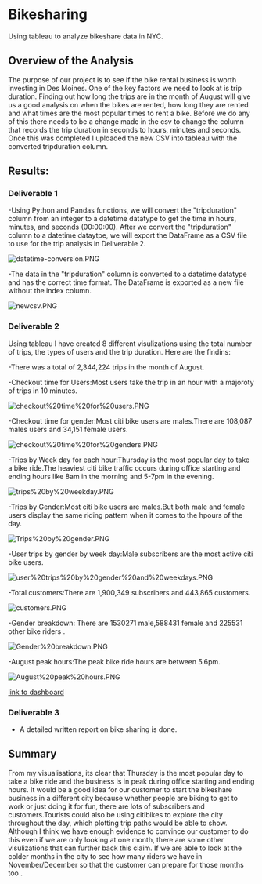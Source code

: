 # Bikesharing

Using tableau to analyze bikeshare data in NYC.

## Overview of the Analysis

The purpose of our project is to see if the bike rental business is worth investing in Des Moines. One of the key factors we need to look at is trip duration. Finding out how long the trips
are in the month of August will give us a good analysis on when the bikes are rented, how long they are rented and what times are the most 
popular times to rent a bike. Before we do any of this there needs to be a change made in the csv to change the column that records the trip duration in seconds to hours, minutes and 
seconds. Once this was completed I uploaded the new CSV into tableau with the converted tripduration column.

## Results:

### Deliverable 1

-Using Python and Pandas functions, we will convert the "tripduration" column from an integer to a datetime datatype to get the time in hours, minutes, and seconds (00:00:00). 
After we convert the "tripduration" column to a datetime dataytpe, we will export the DataFrame as a CSV file to use for the trip analysis in Deliverable 2.

![datetime-conversion.PNG](https://github.com/Praveeja-Sasidharan-Suni/bikesharing/blob/main/images/datetime-conversion.PNG?raw=true)

-The data in the "tripduration" column is converted to a datetime datatype and has the correct time format.
The DataFrame is exported as a new file without the index column. 

![newcsv.PNG](https://github.com/Praveeja-Sasidharan-Suni/bikesharing/blob/main/images/newcsv.PNG?raw=true)

### Deliverable 2

Using tableau I have created 8 different visulizations using the total number of trips, the types of users and the trip duration. Here are the findins:

-There was a total of 2,344,224 trips in the month of August.

-Checkout time for Users:Most users take the trip in an hour with a majoroty of trips in 10 minutes.

![checkout%20time%20for%20users.PNG](https://github.com/Praveeja-Sasidharan-Suni/bikesharing/blob/main/images/checkout%20time%20for%20users.PNG?raw=true)

-Checkout time for gender:Most citi bike users are males.There are 108,087 males users and 34,151 female users.

![checkout%20time%20for%20genders.PNG](https://github.com/Praveeja-Sasidharan-Suni/bikesharing/blob/main/images/checkout%20time%20for%20genders.PNG?raw=true)


-Trips by Week day for each hour:Thursday is the most popular day to take a bike ride.The heaviest citi bike traffic occurs during office starting and ending hours like 8am in the 
morning and 5-7pm in the evening.

![trips%20by%20weekday.PNG](https://github.com/Praveeja-Sasidharan-Suni/bikesharing/blob/main/images/trips%20by%20weekday.PNG?raw=true)


-Trips by Gender:Most citi bike users are males.But both male and female users display the same riding pattern when it comes to the hpours of the day.

![Trips%20by%20gender.PNG](https://github.com/Praveeja-Sasidharan-Suni/bikesharing/blob/main/images/Trips%20by%20gender.PNG?raw=true)

-User trips by gender by week day:Male subscribers are the most active citi bike users.

![user%20trips%20by%20gender%20and%20weekdays.PNG](https://github.com/Praveeja-Sasidharan-Suni/bikesharing/blob/main/images/user%20trips%20by%20gender%20and%20weekdays.PNG?raw=true)

-Total customers:There are 1,900,349 subscribers and 443,865 customers. 

![customers.PNG](https://github.com/Praveeja-Sasidharan-Suni/bikesharing/blob/main/images/customers.PNG?raw=true)
 
-Gender breakdown: There are 1530271 male,588431 female and 225531 other bike riders .

![Gender%20breakdown.PNG](https://github.com/Praveeja-Sasidharan-Suni/bikesharing/blob/main/images/Gender%20breakdown.PNG?raw=true)

-August peak hours:The peak bike ride hours are between 5.6pm.

![August%20peak%20hours.PNG](https://github.com/Praveeja-Sasidharan-Suni/bikesharing/blob/main/images/August%20peak%20hours.PNG?raw=true)



[link to dashboard](https://public.tableau.com/app/profile/praveeja.sasidharan.suni/viz/BikeSharing_16319989367740/Bikesharingstory?publish=yes)

### Deliverable 3
- A detailed written report on bike sharing is done.

## Summary

From my visualisations, its clear that Thursday is the most popular day to take a bike ride and the business is in peak during office starting and ending hours.
It would be a good idea for our customer to start the bikeshare business in a different city because whether people are biking to get to work or just doing it for fun,
there are lots of subscribers and customers.Tourists could also be using citibikes to explore the city throughout the day, which plotting trip paths would be able to show. 
Although I think we have enough evidence to convince our customer to do this even if we are only looking at one month, 
there are some other visulizations that can further back this claim. If we are able to look at the colder months in the city to see how many riders we have in November/December so that the customer can prepare for those months too .
